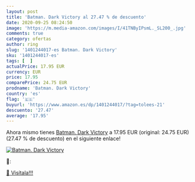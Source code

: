 ```yaml
---
layout: post
title: 'Batman. Dark Victory al 27.47 % de descuento'
date: 2020-09-25 08:24:50
image: 'https://m.media-amazon.com/images/I/41TNByIPsmL._SL200_.jpg'
comments: true
category: ofertas
author: ring
slug: '1401244017-es Batman. Dark Victory'
sku: '1401244017-es'
tags: [  ]
actualPrice: 17.95 EUR
currency: EUR
price: 17.95
comparePrice: 24.75 EUR
prodname: 'Batman. Dark Victory'
country: 'es'
flag: '🇪🇸'
buyurl: 'https://www.amazon.es/dp/1401244017/?tag=tolees-21'
descuento: '27.47'
average: '17.95'
---
```


Ahora mismo tienes [Batman. Dark Victory](https://www.amazon.es/dp/1401244017/?tag=tolees-21) a 17.95 EUR (original: 24.75 EUR) (27.47 %  de descuento) en el siguiente enlace!

[![Batman. Dark Victory](https://m.media-amazon.com/images/I/41TNByIPsmL._SL200_.jpg)](https://www.amazon.es/dp/1401244017/?tag=tolees-21)

🔎:


[🛒 Visítala!!!](https://www.amazon.es/dp/1401244017/?tag=tolees-21)
